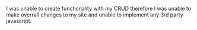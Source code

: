 
I was unable to create functionality with my CRUD
therefore I was unable to make overrall changes to my site
and unable to implement any 3rd party javascript.